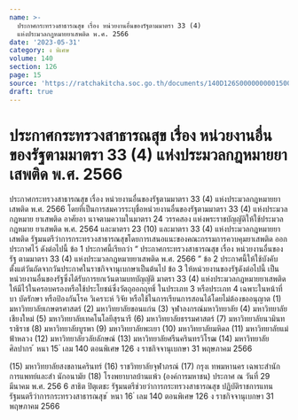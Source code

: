 ```yaml
---
name: >-
  ประกาศกระทรวงสาธารณสุข เรื่อง หน่วยงานอื่นของรัฐตามมาตรา 33 (4)
  แห่งประมวลกฎหมายยาเสพติด พ.ศ. 2566
date: '2023-05-31'
category: ง พิเศษ
volume: 140
section: 126
page: 15
source: 'https://ratchakitcha.soc.go.th/documents/140D126S0000000001500.pdf'
draft: true
---
```


# ประกาศกระทรวงสาธารณสุข เรื่อง หน่วยงานอื่นของรัฐตามมาตรา 33 (4) แห่งประมวลกฎหมายยาเสพติด พ.ศ. 2566

ประกาศกระทรวงสาธารณสุข เรื่อง หน่วยงานอื่นของรัฐตามมาตรา 33 (4) แห่งประมวลกฎหมายยาเสพติด พ.ศ. 2566 โดยที่เป็นการสมควรระบุชื่อหน่วยงานอื่นของรัฐตามมาตรา 33 (4) แห่งประมวลกฎหมาย ยาเสพติด อาศัยอา นาจตามความในมาตรา 24 วรรคสอง แห่งพระราชบัญญัติให้ใช้ประมวลกฎหมาย ยาเสพติด พ.ศ. 2564 และมาตรา 23 (10) และมาตรา 33 (4) แห่งประมวลกฎหมายยาเสพติด รัฐมนตรีว่าการกระทรวงสาธารณสุขโดยการเสนอแนะของคณะกรรมการควบคุมยาเสพติด ออกประกาศไว้ ดังต่อไปนี้ ข้อ 1 ประกาศนี้เรียกว่า “ ประกาศกระทรวงสาธารณสุข เรื่อง หน่วยงานอื่นของรัฐ ตามมาตรา 33 (4) แห่งประมวลกฎหมายยาเสพติด พ.ศ. 2566 ” ข้อ 2 ประกาศนี้ให้ใช้บังคับตั้งแต่วันถัดจากวันประกาศในราชกิจจานุเบกษาเป็นต้นไป ข้อ 3 ให้หน่วยงานของรัฐดังต่อไปนี้ เป็นหน่วยงานอื่นของรัฐซึ่งได้รับการยกเว้นตามบทบัญญัติ มาตรา 33 (4) แห่งประมวลกฎหมายยาเสพติด ให้มีไว้ในครอบครองหรือใช้ประโยชน์ซึ่งวัตถุออกฤทธิ์ ในประเภท 3 หรือประเภท 4 เฉพาะในหน้าที่บา บัดรักษา หรือป้องกันโรค วิเคราะห์ วิจัย หรือใช้ในการเรียนการสอนได้โดยไม่ต้องขออนุญาต (1) มหาวิทยาลัยเกษตรศาสตร์ (2) มหาวิทยาลัยขอนแก่น (3) จุฬาลงกรณ์มหาวิทยาลัย (4) มหาวิทยาลัยเชียงใหม่ (5) มหาวิทยาลัยเทคโนโลยีสุรนารี (6) มหาวิทยาลัยธรรมศาสตร์ (7) มหาวิทยาลัยนวมินทราธิราช (8) มหาวิทยาลัยบูรพา (9) มหาวิทยาลัยพะเยา (10) มหาวิทยาลัยมหิดล (11) มหาวิทยาลัยแม่ฟ้าหลวง (12) มหาวิทยาลัยวลัยลักษณ์ (13) มหาวิทยาลัยศรีนครินทรวิโรฒ (14) มหาวิทยาลัยศิลปากร ้ หนา 15 ่ เลม 140 ตอนพิเศษ 126 ง ราชกิจจานุเบกษา 31 พฤษภาคม 2566

(15) มหาวิทยาลัยสงขลานครินทร์ (16) ราชวิทยาลัยจุฬาภรณ์ (17) กรุงเ ทพมหานคร เฉพาะสำนักการแพทย์และสำ นักอนามัย (18) โรงพยาบาลบ้านแพ้ว (องค์การมหาชน) ประกาศ ณ วันที่ 29 มีนาคม พ.ศ. 256 6 สาธิต ปิตุเตชะ รัฐมนตรีช่วยว่าการกระทรวงสาธารณสุข ปฏิบัติราชการแทน รัฐมนตรีว่าการกระทรวงสาธารณสุข ้ หนา 16 ่ เลม 140 ตอนพิเศษ 126 ง ราชกิจจานุเบกษา 31 พฤษภาคม 2566
